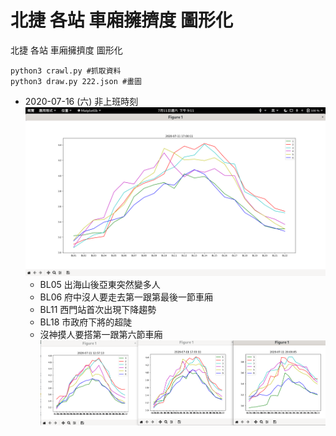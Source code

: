 # 北捷 各站 車廂擁擠度 圖形化

北捷 各站 車廂擁擠度 圖形化

```
python3 crawl.py #抓取資料
python3 draw.py 222.json #畫圖
```



- 2020-07-16 (六) 非上班時刻
    ![](https://github.com/chenliTW/MRT-analysis/raw/master/pic/one.png)
    - BL05 出海山後亞東突然變多人
    - BL06 府中沒人要走去第一跟第最後一節車廂
    - BL11 西門站首次出現下降趨勢
    - BL18 市政府下將的超陡
    - 沒神摸人要搭第一跟第六節車廂
    ![](https://github.com/chenliTW/MRT-analysis/raw/master/pic/multi.png)